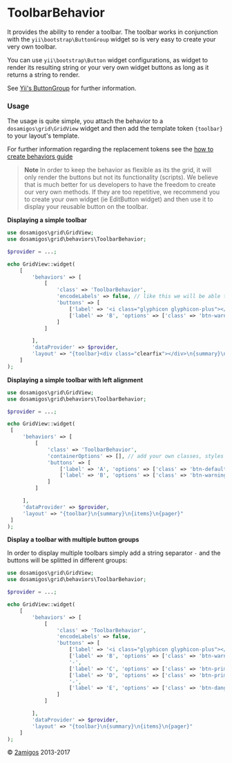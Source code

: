 ToolbarBehavior
===============

It provides the ability to render a toolbar. The toolbar works in conjunction with the `yii\bootstrap\ButtonGroup` 
widget so is very easy to create your very own toolbar. 

You can use `yii\bootstrap\Button` widget configurations, as widget to render its resulting string or your very own 
widget buttons as long as it returns a string to render. 

See [Yii's ButtonGroup](http://www.yiiframework.com/doc-2.0/yii-bootstrap-buttongroup.html#$buttons-detail) for further 
information.
 
### Usage 

The usage is quite simple, you attach the behavior to a `dosamigos\grid\GridView` widget and then add the template 
token `{toolbar}` to your layout's template. 

For further information regarding the replacement tokens see the [how to create behaviors guide](../guides/how-to-create-behaviors.md)

> **Note** In order to keep the behavior as flexible as its the grid, it will only render the buttons but not its 
> functionality (scripts). We believe that is much better for us developers to have the freedom to create our very own 
> methods. If they are too repetitive, we recommend you to create your own widget (ie EditButton widget) and then use 
> it to display your reusable button on the toolbar.

**Displaying a simple toolbar** 

```php 
use dosamigos\grid\GridView;
use dosamigos\grid\behaviors\ToolbarBehavior;

$provider = ...;

echo GridView::widget(
    [
        'behaviors' => [
            [
                'class' => 'ToolbarBehavior',
                'encodeLabels' => false, // like this we will be able to display HTML on our buttons
                'buttons' => [
                    ['label' => '<i class="glyphicon glyphicon-plus"></i>', 'options' => ['class' => 'btn-default']],
                    ['label' => 'B', 'options' => ['class' => 'btn-warning']],
                ]
            ]

        ],
        'dataProvider' => $provider,
        'layout' => "{toolbar}<div class="clearfix"></div>\n{summary}\n{items}\n{pager}"
    ]
);

```

**Displaying a simple toolbar with left alignment**

```php 
use dosamigos\grid\GridView;
use dosamigos\grid\behaviors\ToolbarBehavior;

$provider = ...;

echo GridView::widget(
 [
     'behaviors' => [
         [
             'class' => 'ToolbarBehavior',
             'containerOptions' => [], // add your own classes, styles to the wrapper!
             'buttons' => [
                 ['label' => 'A', 'options' => ['class' => 'btn-default']],
                 ['label' => 'B', 'options' => ['class' => 'btn-warning']],
             ]
         ]

     ],
     'dataProvider' => $provider,
     'layout' => "{toolbar}\n{summary}\n{items}\n{pager}"
 ]
);
```

**Display a toolbar with multiple button groups** 

In order to display multiple toolbars simply add a string separator `-` and the buttons will be splitted in different 
groups: 

```php 
use dosamigos\grid\GridView;
use dosamigos\grid\behaviors\ToolbarBehavior;

$provider = ...;

echo GridView::widget(
    [
        'behaviors' => [
            [
                'class' => 'ToolbarBehavior',
                'encodeLabels' => false, 
                'buttons' => [
                    ['label' => '<i class="glyphicon glyphicon-plus"></i>', 'options' => ['class' => 'btn-default']],
                    ['label' => 'B', 'options' => ['class' => 'btn-warning']],
                    '-',
                    ['label' => 'C', 'options' => ['class' => 'btn-primary']],
                    ['label' => 'D', 'options' => ['class' => 'btn-primary']],
                    '-',
                    ['label' => 'E', 'options' => ['class' => 'btn-danger']],
                ]
            ]

        ],
        'dataProvider' => $provider,
        'layout' => "{toolbar}\n{summary}\n{items}\n{pager}"
    ]
);

```


© [2amigos](http://www.2amigos.us/) 2013-2017
